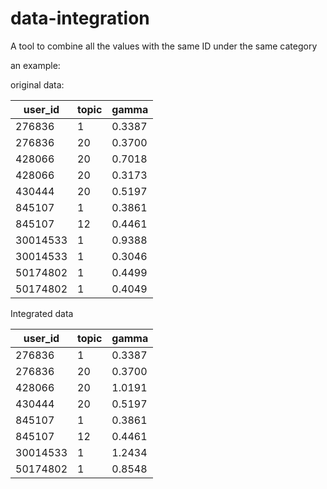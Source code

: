 # data-integration
A tool to combine all the values with the same ID under the same category

an example:

original data:

|user_id|topic|gamma|
|-------|-----|-----|
|276836|1|0.3387|
|276836|20|0.3700|
|428066|20|0.7018|
|428066|20|0.3173|
|430444|20|0.5197|
|845107|1|0.3861|
|845107|12|0.4461|
|30014533|1|0.9388|
|30014533|1|0.3046|
|50174802|1|0.4499|
|50174802|1|0.4049|

Integrated data

|user_id|topic|gamma|
|-------|-----|-----|
|276836|1|0.3387|
|276836|20|0.3700|
|428066|20|1.0191|
|430444|20|0.5197|
|845107|1|0.3861|
|845107|12|0.4461|
|30014533|1|1.2434|
|50174802|1|0.8548|
